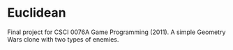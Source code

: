 Euclidean
=========

Final project for CSCI 0076A Game Programming (2011). A simple Geometry Wars clone with two types of enemies.
